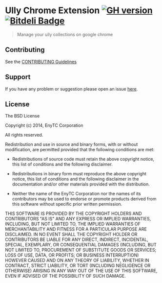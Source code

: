 # Ully Chrome Extension [![GH version](https://badge-me.herokuapp.com/api/gh/enytc/ully-chrome.png)](http://badges.enytc.com/for/gh/enytc/ully-chrome) [![Bitdeli Badge](https://d2weczhvl823v0.cloudfront.net/enytc/ully-chrome/trend.png)](https://bitdeli.com/free "Bitdeli Badge")

> Manage your ully collections on google chrome

## Contributing

See the [CONTRIBUTING Guidelines](CONTRIBUTING.md)

## Support
If you have any problem or suggestion please open an issue [here](https://github.com/enytc/ully-chrome/issues).

## License

The BSD License

Copyright (c) 2014, EnyTC Corporation

All rights reserved.

Redistribution and use in source and binary forms, with or without modification,
are permitted provided that the following conditions are met:

* Redistributions of source code must retain the above copyright notice, this
  list of conditions and the following disclaimer.

* Redistributions in binary form must reproduce the above copyright notice, this
  list of conditions and the following disclaimer in the documentation and/or
  other materials provided with the distribution.

* Neither the name of the EnyTC Corporation nor the names of its
  contributors may be used to endorse or promote products derived from
  this software without specific prior written permission.

THIS SOFTWARE IS PROVIDED BY THE COPYRIGHT HOLDERS AND CONTRIBUTORS "AS IS" AND
ANY EXPRESS OR IMPLIED WARRANTIES, INCLUDING, BUT NOT LIMITED TO, THE IMPLIED
WARRANTIES OF MERCHANTABILITY AND FITNESS FOR A PARTICULAR PURPOSE ARE
DISCLAIMED. IN NO EVENT SHALL THE COPYRIGHT HOLDER OR CONTRIBUTORS BE LIABLE FOR
ANY DIRECT, INDIRECT, INCIDENTAL, SPECIAL, EXEMPLARY, OR CONSEQUENTIAL DAMAGES
(INCLUDING, BUT NOT LIMITED TO, PROCUREMENT OF SUBSTITUTE GOODS OR SERVICES;
LOSS OF USE, DATA, OR PROFITS; OR BUSINESS INTERRUPTION) HOWEVER CAUSED AND ON
ANY THEORY OF LIABILITY, WHETHER IN CONTRACT, STRICT LIABILITY, OR TORT
(INCLUDING NEGLIGENCE OR OTHERWISE) ARISING IN ANY WAY OUT OF THE USE OF THIS
SOFTWARE, EVEN IF ADVISED OF THE POSSIBILITY OF SUCH DAMAGE.

